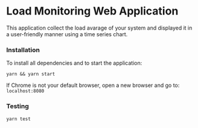# Load Monitoring Web Application
This application collect the load avarage of your system and displayed it in a user-friendly manner using a time series chart.

### Installation
To install all dependencies and to start the application:
```
yarn && yarn start
```
If Chrome is not your default browser, open a new browser and go to: `localhost:8080`

### Testing
```
yarn test
```